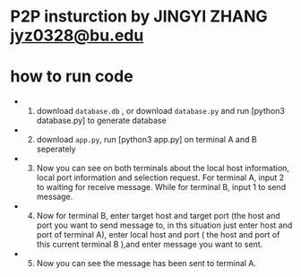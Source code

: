 # P2P insturction by JINGYI ZHANG jyz0328@bu.edu
# how to run code
- 1. download `database.db` , or download `database.py` and run [python3 database.py] to generate database
- 2. download `app.py`, run [python3 app.py] on terminal A and B seperately
- 3. Now you can see on both terminals about the local host information, local port information and selection request. For terminal A, input 2 to waiting for receive message. While for terminal B, input 1 to send message.
- 4. Now for terminal B, enter target host and target port (the host and port you want to send message to, in ths situation just enter host and port of terminal A), enter local host and port ( the host and port of this current terminal B ),and enter message you want to sent.
- 5. Now you can see the message has been sent to terminal A.
